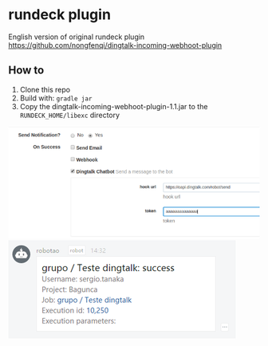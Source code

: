 # rundeck plugin
English version of original rundeck plugin https://github.com/nongfenqi/dingtalk-incoming-webhoot-plugin



## How to

1. Clone this repo
2. Build with: `gradle jar`
2. Copy the dingtalk-incoming-webhoot-plugin-1.1.jar to the `RUNDECK_HOME/libexc` directory

![](./doc/img/screenshot2.png)
![](./doc/img/screenshot.png)
